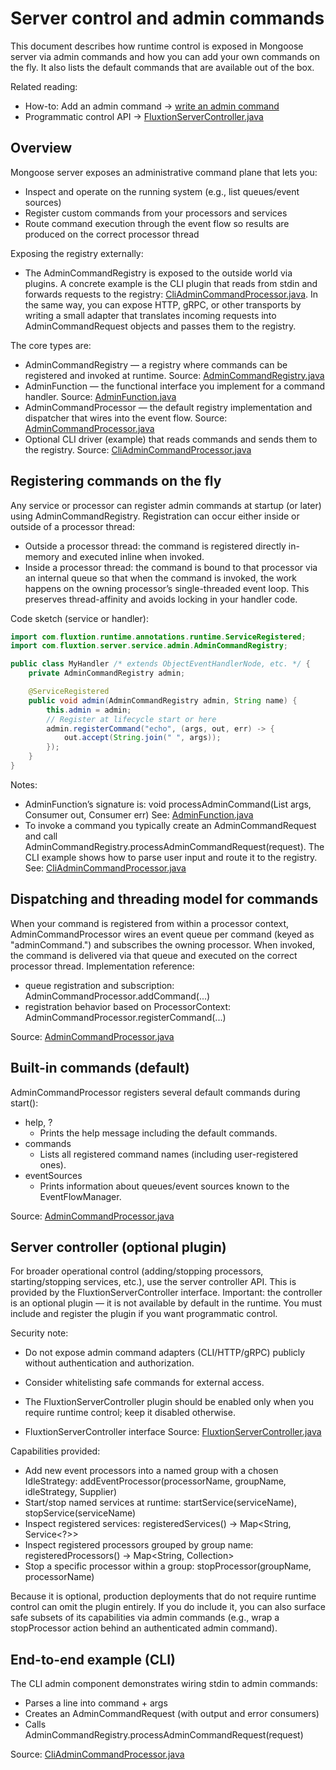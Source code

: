 # Server control and admin commands

This document describes how runtime control is exposed in Mongoose server via admin commands and how you can add your
own commands on the fly. It also lists the default commands that are available out of the box.

Related reading:

- How-to: Add an admin command → [write an admin command](../how-to/writing-an-admin-command.md)
- Programmatic control
  API → [FluxtionServerController.java](../../src/main/java/com/fluxtion/server/service/servercontrol/FluxtionServerController.java)

## Overview

Mongoose server exposes an administrative command plane that lets you:

- Inspect and operate on the running system (e.g., list queues/event sources)
- Register custom commands from your processors and services
- Route command execution through the event flow so results are produced on the correct processor thread

Exposing the registry externally:

- The AdminCommandRegistry is exposed to the outside world via plugins. A concrete example is the CLI plugin
  that reads from stdin and forwards requests to the registry:
  [CliAdminCommandProcessor.java](../../src/main/java/com/fluxtion/server/service/admin/impl/CliAdminCommandProcessor.java).
  In the same way, you can expose HTTP, gRPC, or other transports by writing a small adapter that translates incoming
  requests into AdminCommandRequest objects and passes them to the registry.

The core types are:

- AdminCommandRegistry — a registry where commands can be registered and invoked at runtime.
  Source: [AdminCommandRegistry.java](../../src/main/java/com/fluxtion/server/service/admin/AdminCommandRegistry.java)
- AdminFunction — the functional interface you implement for a command handler.
  Source: [AdminFunction.java](../../src/main/java/com/fluxtion/server/service/admin/AdminFunction.java)
- AdminCommandProcessor — the default registry implementation and dispatcher that wires into the event flow.
  Source: [AdminCommandProcessor.java](../../src/main/java/com/fluxtion/server/service/admin/impl/AdminCommandProcessor.java)
- Optional CLI driver (example) that reads commands and sends them to the registry.
  Source: [CliAdminCommandProcessor.java](../../src/main/java/com/fluxtion/server/service/admin/impl/CliAdminCommandProcessor.java)

## Registering commands on the fly

Any service or processor can register admin commands at startup (or later) using AdminCommandRegistry. Registration can
occur either inside or outside of a processor thread:

- Outside a processor thread: the command is registered directly in-memory and executed inline when invoked.
- Inside a processor thread: the command is bound to that processor via an internal queue so that when the command is
  invoked, the work happens on the owning processor’s single-threaded event loop. This preserves thread-affinity and
  avoids locking in your handler code.

Code sketch (service or handler):

```java
import com.fluxtion.runtime.annotations.runtime.ServiceRegistered;
import com.fluxtion.server.service.admin.AdminCommandRegistry;

public class MyHandler /* extends ObjectEventHandlerNode, etc. */ {
    private AdminCommandRegistry admin;

    @ServiceRegistered
    public void admin(AdminCommandRegistry admin, String name) {
        this.admin = admin;
        // Register at lifecycle start or here
        admin.registerCommand("echo", (args, out, err) -> {
            out.accept(String.join(" ", args));
        });
    }
}
```

Notes:

- AdminFunction’s signature is: void processAdminCommand(List<String> args, Consumer<OUT> out, Consumer<ERR> err)
  See: [AdminFunction.java](../../src/main/java/com/fluxtion/server/service/admin/AdminFunction.java)
- To invoke a command you typically create an AdminCommandRequest and call
  AdminCommandRegistry.processAdminCommandRequest(request). The CLI example shows how to parse user input and route it
  to the registry.
  See: [CliAdminCommandProcessor.java](../../src/main/java/com/fluxtion/server/service/admin/impl/CliAdminCommandProcessor.java)

## Dispatching and threading model for commands

When your command is registered from within a processor context, AdminCommandProcessor wires an event queue per
command (keyed as "adminCommand.<name>") and subscribes the owning processor. When invoked, the command is delivered via
that queue and executed on the correct processor thread. Implementation reference:

- queue registration and subscription: AdminCommandProcessor.addCommand(...)
- registration behavior based on ProcessorContext: AdminCommandProcessor.registerCommand(...)

Source: [AdminCommandProcessor.java](../../src/main/java/com/fluxtion/server/service/admin/impl/AdminCommandProcessor.java)

## Built-in commands (default)

AdminCommandProcessor registers several default commands during start():

- help, ?
    - Prints the help message including the default commands.
- commands
    - Lists all registered command names (including user-registered ones).
- eventSources
    - Prints information about queues/event sources known to the EventFlowManager.

Source: [AdminCommandProcessor.java](../../src/main/java/com/fluxtion/server/service/admin/impl/AdminCommandProcessor.java)

## Server controller (optional plugin)

For broader operational control (adding/stopping processors, starting/stopping services, etc.), use the server
controller API. This is provided by the FluxtionServerController interface. Important: the controller is an optional
plugin — it is not available by default in the runtime. You must include and register the plugin if you want
programmatic
control.

Security note:
- Do not expose admin command adapters (CLI/HTTP/gRPC) publicly without authentication and authorization.
- Consider whitelisting safe commands for external access.
- The FluxtionServerController plugin should be enabled only when you require runtime control; keep it disabled otherwise.

- FluxtionServerController interface
  Source: [FluxtionServerController.java](../../src/main/java/com/fluxtion/server/service/servercontrol/FluxtionServerController.java)

Capabilities provided:

- Add new event processors into a named group with a chosen IdleStrategy:
  addEventProcessor(processorName, groupName, idleStrategy, Supplier<StaticEventProcessor>)
- Start/stop named services at runtime:
  startService(serviceName), stopService(serviceName)
- Inspect registered services:
  registeredServices() → Map<String, Service<?>>
- Inspect registered processors grouped by group name:
  registeredProcessors() → Map<String, Collection<NamedEventProcessor>>
- Stop a specific processor within a group:
  stopProcessor(groupName, processorName)

Because it is optional, production deployments that do not require runtime control can omit the plugin entirely. If you
do
include it, you can also surface safe subsets of its capabilities via admin commands (e.g., wrap a stopProcessor action
behind an authenticated admin command).

## End-to-end example (CLI)

The CLI admin component demonstrates wiring stdin to admin commands:

- Parses a line into command + args
- Creates an AdminCommandRequest (with output and error consumers)
- Calls AdminCommandRegistry.processAdminCommandRequest(request)

Source: [CliAdminCommandProcessor.java](../../src/main/java/com/fluxtion/server/service/admin/impl/CliAdminCommandProcessor.java)
